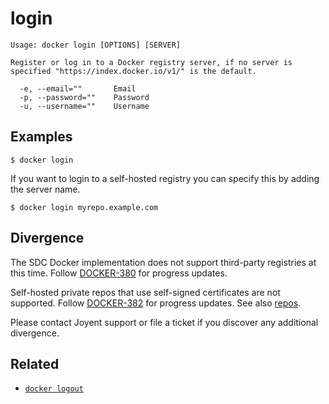 # login

    Usage: docker login [OPTIONS] [SERVER]

    Register or log in to a Docker registry server, if no server is specified "https://index.docker.io/v1/" is the default.

      -e, --email=""       Email
      -p, --password=""    Password
      -u, --username=""    Username


## Examples

    $ docker login

If you want to login to a self-hosted registry you can specify this by adding the server name.

    $ docker login myrepo.example.com

## Divergence

The SDC Docker implementation does not support third-party registries at this time. Follow [DOCKER-380](https://smartos.org/bugview/DOCKER-380) for progress updates.

Self-hosted private repos that use self-signed certificates are not supported. Follow [DOCKER-382](https://smartos.org/bugview/DOCKER-382) for progress updates. See also [repos](../features/repos.md).

Please contact Joyent support or file a ticket if you discover any additional divergence.

## Related
- [`docker logout`](../commands/logout.md)
